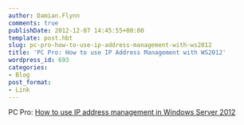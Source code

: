 ```yaml
---
author: Damian.Flynn
comments: true
publishDate: 2012-12-07 14:45:55+00:00
template: post.hbt
slug: pc-pro-how-to-use-ip-address-management-with-ws2012
title: 'PC Pro: How to use IP Address Management with WS2012'
wordpress_id: 693
categories:
- Blog
post_format:
- Link
---
```


PC Pro: [How to use IP address management in Windows Server 2012](http://windowsserver2012.pcpro.co.uk/deep-dives/22/private-cloud-deployment-windows-server-2012)
